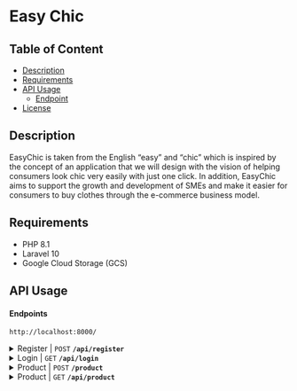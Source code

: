 # Easy Chic
## Table of Content

-   [Description](#description)
-   [Requirements](#requirements)
-   [API Usage](#api-usage)
    -   [Endpoint](#endpoints)
-   [License](#license)

## Description

EasyChic is taken from the English “easy” and “chic” which is inspired by the concept of an
application that we will design with the vision of helping consumers look chic very easily
with just one click. In addition, EasyChic aims to support the growth and development of
SMEs and make it easier for consumers to buy clothes through the e-commerce business
model.

## Requirements

-   PHP 8.1
-   Laravel 10
-   Google Cloud Storage (GCS)


## API Usage

#### Endpoints

`http://localhost:8000/`

<details>
 <summary>Register | <code>POST</code> <code><b>/api/register</b></code></summary>

##### URL

`/register`

##### Method

`POST`

##### Parameters

> | key                   | type     | data type | description |
> | --------------------- | -------- | --------- | ----------- |
> | name                  | required | int       | N/A         |
> | email                 | required | string    | N/A         |
> | password              | required | string    | N/A         |
> | password_confirmation | required | string    | N/A         |

##### Responses

status: `200 Created`

```json
{
    "message": "Welcome, Tes 1! Registration successful",
    "user": {
        "name": "Tes 1",
        "email": "tes@gmail.com",
        "phone_number": null,
        "image": null,
        "updated_at": "2023-06-14T12:48:11.000000Z",
        "created_at": "2023-06-14T12:48:11.000000Z",
        "id": 2
    }
}
```

status: `202 Unprocessable Content`

```json
{
    "email": [
        "The email has already been taken."
    ]
}
```

</details>

<details>
 <summary>Login | <code>GET</code> <code><b>/api/login</b></code></summary>

##### URL

`/login`

##### Method

`POST`

##### Parameters

> | key      | type     | data type | description |
> | -------- | -------- | --------- | ----------- |
> | email    | required | string    | N/A         |
> | password | required | string    | N/A         |

##### Responses

status: `200 OK`

```json
{
    "message": "Welcome back, Tes 1!",
    "user": {
        "id": 2,
        "name": "Tes 1",
        "email": "tes@gmail.com",
        "email_verified_at": null,
        "created_at": "2023-06-14T12:48:11.000000Z",
        "updated_at": "2023-06-14T12:48:11.000000Z",
        "photo": null,
        "phone_number": null,
        "image": null
    }
}
```

status: `404 Not Found`

```json
[
    "These credentials do not match our records."
]
```
</details>

<details>
 <summary>Product | <code>POST</code> <code><b>/product</b></code></summary>

##### URL

`/product`

##### Method

`POST`

##### Parameters

> | key                   | type     | data type | description |
> | --------------------- | -------- | --------- | ----------- |
> | ID                 | required | int       | N/A         |
> | name                  | required | string       | N/A         |
> | category_id                 | required | int    | N/A         |
> | description             | required | string    | N/A         |
> | quality | required | string    | N/A         |
> | size                  | required | string       | N/A         |
> | thickness                  | required | string       | N/A         |
> |colour                 | required | string       | N/A         |
> |image                  | required | string       | N/A         |
##### Responses

status: `success`

```
    ('success', 'Product added successfully')
```

</details>

<details>
 <summary>Product | <code>GET</code> <code><b>/api/product</b></code></summary>

##### URL

`/api/product`

##### Method

`GET`

##### Responses
/api/product
status: `200 OK`
```
{
    "success": 1,
    "message": "Get Product Successfully",
    "product": [
        {
            "id": 3,
            "name": "[Cotton Combed] Black T-Shirt S 20s",
            "description": "[Cotton Combed] Black T-Shirt S 20s",
            "price": "26000",
            "colour": "Black",
            "quality": "Cotton Combed",
            "size": "S",
            "thickness": "20s",
            "category_id": 1,
            "image": "Cotton Combed (Black).png",
            "created_at": null,
            "updated_at": null
        },
        {
            "id": 4,
            "name": "[Cotton Combed] Grey T-Shirt S 20s",
            "description": "[Cotton Combed] Grey T-Shirt S 20s",
            "price": "26000",
            "colour": "Grey",
            "quality": "Cotton Combed",
            "size": "S",
            "thickness": "20s",
            "category_id": 1,
            "image": "Cotton Combed (Grey).png",
            "created_at": null,
            "updated_at": null
        },
        {
            "id": 5,
            "name": "[Cotton Combed] Maroon T-Shirt S 20s",
            "description": "[Cotton Combed] Maroon T-Shirt S 20s",
            "price": "26000",
            "colour": "Maroon",
            "quality": "Cotton Combed",
            "size": "S",
            "thickness": "20s",
            "category_id": 1,
            "image": "Cotton Combed (Maroon).png",
            "created_at": null,
            "updated_at": null
        },
        {
            "id": 6,
            "name": "[Cotton Combed] Mustard T-Shirt S 20s",
            "description": "[Cotton Combed] Mustard T-Shirt S 20s",
            "price": "26000",
            "colour": "Mustard",
            "quality": "Cotton Combed",
            "size": "S",
            "thickness": "20s",
            "category_id": 1,
            "image": "Cotton Combed (Mustard).png",
            "created_at": null,
            "updated_at": null
        }
    ]
}

```


## License

Licensed under the MIT License